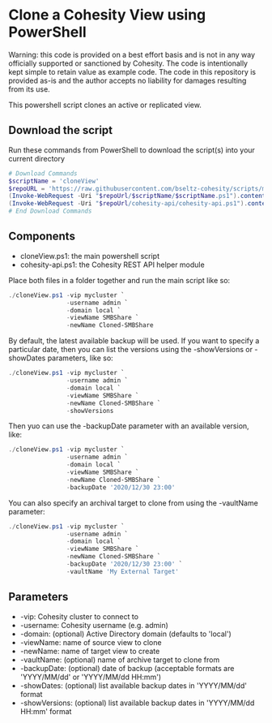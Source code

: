 # Clone a Cohesity View using PowerShell

Warning: this code is provided on a best effort basis and is not in any way officially supported or sanctioned by Cohesity. The code is intentionally kept simple to retain value as example code. The code in this repository is provided as-is and the author accepts no liability for damages resulting from its use.

This powershell script clones an active or replicated view.

## Download the script

Run these commands from PowerShell to download the script(s) into your current directory

```powershell
# Download Commands
$scriptName = 'cloneView'
$repoURL = 'https://raw.githubusercontent.com/bseltz-cohesity/scripts/master/powershell'
(Invoke-WebRequest -Uri "$repoUrl/$scriptName/$scriptName.ps1").content | Out-File "$scriptName.ps1"; (Get-Content "$scriptName.ps1") | Set-Content "$scriptName.ps1"
(Invoke-WebRequest -Uri "$repoUrl/cohesity-api/cohesity-api.ps1").content | Out-File cohesity-api.ps1; (Get-Content cohesity-api.ps1) | Set-Content cohesity-api.ps1
# End Download Commands
```

## Components

* cloneView.ps1: the main powershell script
* cohesity-api.ps1: the Cohesity REST API helper module

Place both files in a folder together and run the main script like so:

```powershell
./cloneView.ps1 -vip mycluster `
                -username admin `
                -domain local `
                -viewName SMBShare `
                -newName Cloned-SMBShare
```

By default, the latest available backup will be used. If you want to specify a particular date, then you can list the versions using the -showVersions or -showDates parameters, like so:

```powershell
./cloneView.ps1 -vip mycluster `
                -username admin `
                -domain local `
                -viewName SMBShare `
                -newName Cloned-SMBShare `
                -showVersions
```

Then yuo can use the -backupDate parameter with an available version, like:

```powershell
./cloneView.ps1 -vip mycluster `
                -username admin `
                -domain local `
                -viewName SMBShare `
                -newName Cloned-SMBShare `
                -backupDate '2020/12/30 23:00'
```

You can also specify an archival target to clone from using the -vaultName parameter:

```powershell
./cloneView.ps1 -vip mycluster `
                -username admin `
                -domain local `
                -viewName SMBShare `
                -newName Cloned-SMBShare `
                -backupDate '2020/12/30 23:00' `
                -vaultName 'My External Target'
```

## Parameters

* -vip: Cohesity cluster to connect to
* -username: Cohesity username (e.g. admin)
* -domain: (optional) Active Directory domain (defaults to 'local')
* -viewName: name of source view to clone
* -newName: name of target view to create
* -vaultName: (optional) name of archive target to clone from
* -backupDate: (optional) date of backup (acceptable formats are 'YYYY/MM/dd' or 'YYYY/MM/dd HH:mm')
* -showDates: (optional) list available backup dates in 'YYYY/MM/dd' format
* -showVersions: (optional) list available backup dates in 'YYYY/MM/dd HH:mm' format
